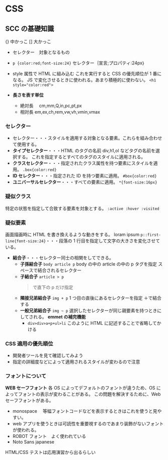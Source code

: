 # CSS

## SCC の基礎知識

{} 中かっこ
[] 大かっこ

- セレクター　対象となるもの
- `p {color:red;font-size:24}`
  セレクター｛宣言;プロパティ:24px｝

- style 属性で HTML に組み込む
  これを実行すると CSS の優先順位が 1 番になる。
  JS で変化させるときに使われる。あまり積極的に使わない。
  `<h1 style="color:red">`

- **長さを表す単位**
  - 絶対長　 cm,mm,Q,in,pc,pt,px
  - 相対長 em,ex,ch,rem,vw,vh,vmin,vmax

### セレクター

- セレクター・・・スタイルを適用する対象となる要素。これらを組み合わせて使用する。
- **タイプセレクター**・・・HTML のタグの名前
  div,h1,ol などタグの名前を選択する。
  これを指定するとすべてのタグのスタイルに適用される。
- **クラスセレクター**・・・指定されたクラス属性を持つ要素にスタイルを適用。
  `.box{color:red}`
- **ID セレクター**・・・指定された ID を持つ要素に適用。
  `#box{color:red}`
- **ユニバーサルセレクター**・・・すべての要素に適用。
  `*{font-size:16px}`

### 疑似クラス

特定の状態を指定して合致する要素を対象とする。
`:active :hover :visited`

### 疑似要素

画面描画時に HTML を書き換えるような動きをする。
loram ipsum
`p::first-line{font-size:24}`・・・段落の 1 行目を指定して文字の大きさを変化させている。

- **結合子**・・・セレクター同士の相関をしてできる。
  - **子孫結合子**
    `body article p`
    body の中の article の中の p タグを指定
    スペースで結合されるセレクター
  - **子結合子**
    `article > p`
    > で直下の p だけ指定
  - **隣接兄弟結合子**
    `img + p`
    1 つ目の直後にあるセレクターを指定
    ＋で結合する
  - **一般兄弟結合子**
    `img ~ p`
    選択したセレクターが同じ親要素を持つときにしてされる。
    **emmet の補完機能**
    - `div>div>a+p+ul>li`
      このように HTML に記述することで省略してかける

### CSS 適用の優先順位

- 開発者ツールを見て確認してみよう
- 指定の詳細度などによって適用されるスタイルが変わるので注意

### フォントについて

**WEB セーフフォント**
各 OS によってデフォルトのフォントが違うため、OS によってフォントの表示が変わることがある。
この問題を解決するために、Web セーフフォントがある。

- monospace 　等幅フォントコードなどを表示するときはこれを使うと見やすい。
- web アプリを使うときは可読性を重要視するのであまり装飾がないフォントが使われる。
- ROBOT フォント　よく使われている
- Noto Sans japanese

HTML/CSS テストは応用演習から出るらしい
